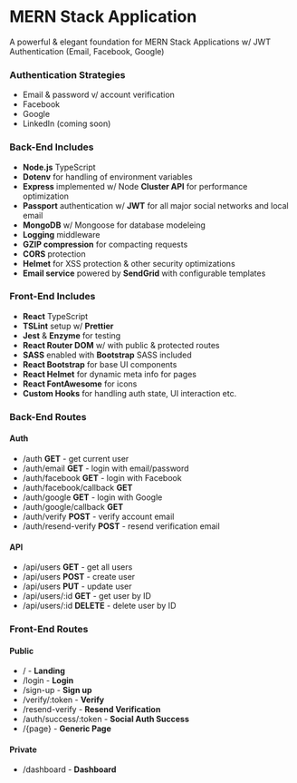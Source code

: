 # MERN Stack Application

A powerful & elegant foundation for MERN Stack Applications w/ JWT Authentication (Email, Facebook, Google)

### Authentication Strategies

- Email & password v/ account verification
- Facebook
- Google
- LinkedIn (coming soon)

### Back-End Includes

- **Node.js** TypeScript
- **Dotenv** for handling of environment variables
- **Express** implemented w/ Node **Cluster API** for performance optimization
- **Passport** authentication w/ **JWT** for all major social networks and local email
- **MongoDB** w/ Mongoose for database modeleing
- **Logging** middleware
- **GZIP compression** for compacting requests
- **CORS** protection
- **Helmet** for XSS protection & other security optimizations
- **Email service** powered by **SendGrid** with configurable templates

### Front-End Includes

- **React** TypeScript
- **TSLint** setup w/ **Prettier**
- **Jest** & **Enzyme** for testing
- **React Router DOM** w/ with public & protected routes
- **SASS** enabled with **Bootstrap** SASS included
- **React Bootstrap** for base UI components
- **React Helmet** for dynamic meta info for pages
- **React FontAwesome** for icons
- **Custom Hooks** for handling auth state, UI interaction etc.

### Back-End Routes

#### Auth

- /auth **GET** - get current user
- /auth/email **GET** - login with email/password
- /auth/facebook **GET** - login with Facebook
- /auth/facebook/callback **GET**
- /auth/google **GET** - login with Google
- /auth/google/callback **GET**
- /auth/verify **POST** - verify account email
- /auth/resend-verify **POST** - resend verification email

#### API

- /api/users **GET** - get all users
- /api/users **POST** - create user
- /api/users **PUT** - update user
- /api/users/:id **GET** - get user by ID
- /api/users/:id **DELETE** - delete user by ID

### Front-End Routes

#### Public

- / - **Landing**
- /login - **Login**
- /sign-up - **Sign up**
- /verify/:token - **Verify**
- /resend-verify - **Resend Verification**
- /auth/success/:token - **Social Auth Success**
- /{page} - **Generic Page**

#### Private

- /dashboard - **Dashboard**
